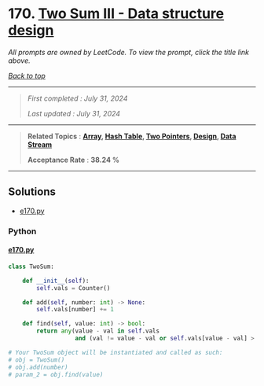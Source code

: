 # 170. [Two Sum III - Data structure design](<https://leetcode.com/problems/two-sum-iii-data-structure-design>)

*All prompts are owned by LeetCode. To view the prompt, click the title link above.*

*[Back to top](<../README.md>)*

------

> *First completed : July 31, 2024*
>
> *Last updated : July 31, 2024*

------

> **Related Topics** : **[Array](<by_topic/Array.md>), [Hash Table](<by_topic/Hash Table.md>), [Two Pointers](<by_topic/Two Pointers.md>), [Design](<by_topic/Design.md>), [Data Stream](<by_topic/Data Stream.md>)**
>
> **Acceptance Rate** : **38.24 %**

------

## Solutions

- [e170.py](<../my-submissions/e170.py>)
### Python
#### [e170.py](<../my-submissions/e170.py>)
```Python
class TwoSum:

    def __init__(self):
        self.vals = Counter()

    def add(self, number: int) -> None:
        self.vals[number] += 1

    def find(self, value: int) -> bool:
        return any(value - val in self.vals 
                   and (val != value - val or self.vals[value - val] > 1) for val in self.vals)

# Your TwoSum object will be instantiated and called as such:
# obj = TwoSum()
# obj.add(number)
# param_2 = obj.find(value)
```

